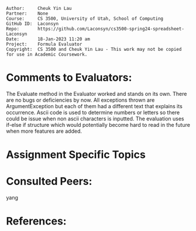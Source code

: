 ```
Author:     Cheuk Yin Lau
Partner:    None
Course:     CS 3500, University of Utah, School of Computing
GitHub ID:  Laconsyn
Repo:       https://github.com/Laconsyn/cs3500-spring24-spreadsheet-Laconsyn
Date:       18-Jan-2023 11:20 am
Project:    Formula Evaluator
Copyright:  CS 3500 and Cheuk Yin Lau - This work may not be copied for use in Academic Coursework.
```

# Comments to Evaluators:

The Evaluate method in the Evaluator worked and stands on its own. There are no bugs or deficiencies by now. 
All exceptions thrown are ArgumentException but each of them had a different text that explains its occurrence. 
Ascii code is used to determine numbers or letters so there could be issue when non ascii characters is inputted.
The evaluation uses if-else if structure which would potentially become hard to read in the future 
when more features are added. 


# Assignment Specific Topics

# Consulted Peers:

yang

# References:
